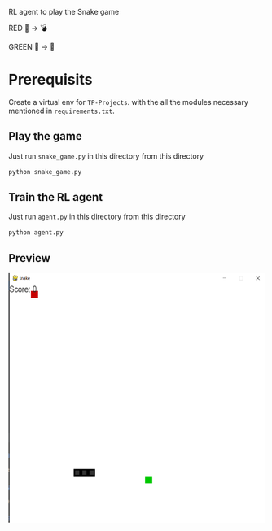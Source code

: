 RL agent to play the Snake game

RED 📕 → 💣

GREEN 📗 → 🥦

 
# Prerequisits
Create a virtual env for `TP-Projects`. with the all the modules necessary mentioned in `requirements.txt`.

 
## Play the game
Just run `snake_game.py` in this directory from this directory

```bash
python snake_game.py
```

## Train the RL agent
Just run `agent.py` in this directory from this directory

```bash
python agent.py
```

## Preview
![alt text](./static/preview.png)
